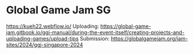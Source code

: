 # Global Game Jam SG
https://kueh22.webflow.io/
Uploading: https://global-game-jam.gitbook.io/ggj-manual/during-the-event-itself/creating-projects-and-uploading-games/upload-tips
Submission: https://globalgamejam.org/jam-sites/2024/ggj-singapore-2024
